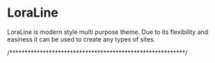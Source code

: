 # LoraLine

LoraLine is modern style multi purpose theme. Due to its flexibility and easiness it can be used to create any types of sites.

/**********************************************************/
